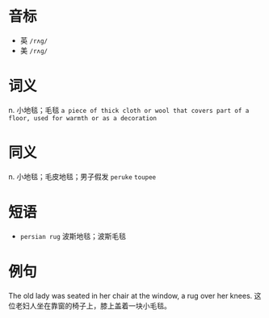 # 音标

- 英 `/rʌg/`
- 美 `/rʌɡ/`

# 词义

n. 小地毯；毛毯
`a piece of thick cloth or wool that covers part of a floor, used for warmth or as a decoration`

# 同义

n. 小地毯；毛皮地毯；男子假发
`peruke` `toupee`

# 短语

- `persian rug` 波斯地毯；波斯毛毯

# 例句

The old lady was seated in her chair at the window, a rug over her knees.
这位老妇人坐在靠窗的椅子上，膝上盖着一块小毛毯。


